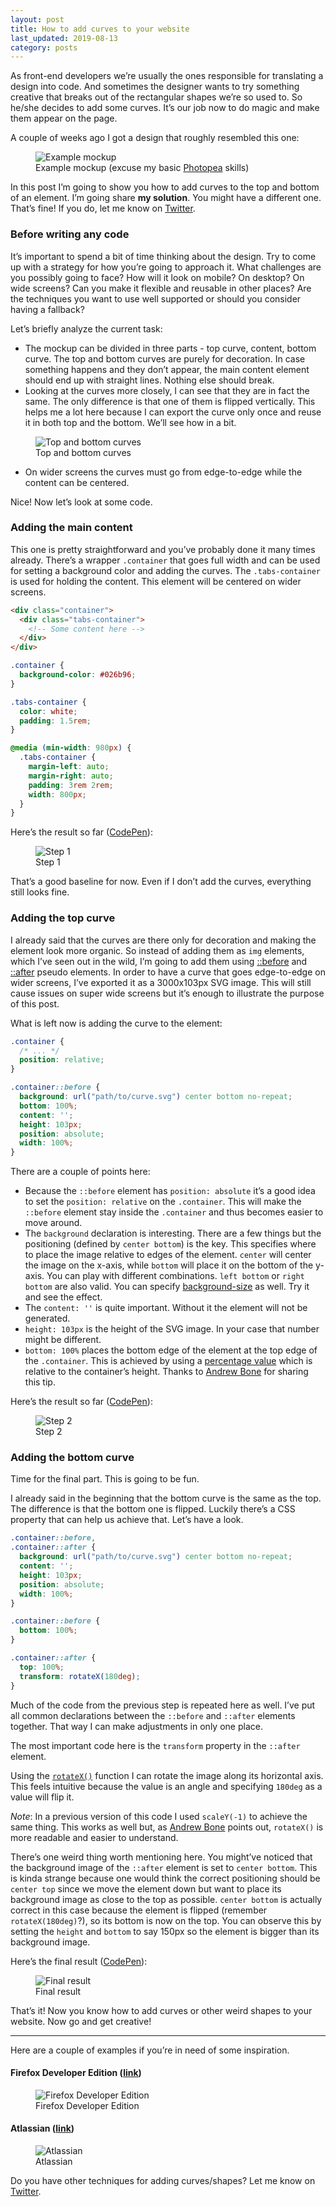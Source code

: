 ```yaml
---
layout: post
title: How to add curves to your website
last_updated: 2019-08-13
category: posts
---
```


As front-end developers we’re usually the ones responsible for translating a design into code. And sometimes the designer wants to try something creative  that breaks out of the rectangular shapes we’re so used to. So he/she decides to add some curves. It’s our job now to do magic and make them appear on the page.

A couple of weeks ago I got a design that roughly resembled this one:

<figure>
  <img src="/assets/img/2019/08/05/mockup.jpg" alt="Example mockup">
  <figcaption>Example mockup (excuse my basic <a href="https://www.photopea.com/" target="_blank" rel="noopener">Photopea</a> skills)</figcaption>
</figure>

In this post I’m going to show you how to add curves to the top and bottom of an element. I’m going share **my solution**. You might have a different one. That’s fine! If you do, let me know on [Twitter](https://twitter.com/dzhavatushev).

### Before writing any code

It’s important to spend a bit of time thinking about the design. Try to come up with a strategy for how you’re going to approach it. What challenges are you possibly going to face? How will it look on mobile? On desktop? On wide screens? Can you make it flexible and reusable in other places? Are the techniques you want to use well supported or should you consider having a fallback?

Let’s briefly analyze the current task:

* The mockup can be divided in three parts - top curve, content, bottom curve. The top and bottom curves are purely for decoration. In case something happens and they don’t appear, the main content element should end up with straight lines. Nothing else should break.
* Looking at the curves more closely, I can see that they are in fact the same. The only difference is that one of them is flipped vertically. This helps me a lot here because I can export the curve only once and reuse it in both top and the bottom. We’ll see how in a bit.

<figure>
  <img src="/assets/img/2019/08/05/curves.jpg" alt="Top and bottom curves">
  <figcaption>Top and bottom curves</figcaption>
</figure>

* On wider screens the curves must go from edge-to-edge while the content can be centered.

Nice! Now let’s look at some code.

### Adding the main content

This one is pretty straightforward and you’ve probably done it many times already. There’s a wrapper `.container` that goes full width and can be used for setting a background color and adding the curves. The `.tabs-container` is used for holding the content. This element will be centered on wider screens.

```html
<div class="container">
  <div class="tabs-container">
    <!-- Some content here -->
  </div>
</div>
```

```css
.container {
  background-color: #026b96;
}

.tabs-container {
  color: white;
  padding: 1.5rem;
}

@media (min-width: 980px) {
  .tabs-container {
    margin-left: auto;
    margin-right: auto;
    padding: 3rem 2rem;
    width: 800px;
  }
}
```

Here’s the result so far ([CodePen](https://codepen.io/dzhavat/full/WVEJva)):

<figure>
  <img src="/assets/img/2019/08/05/step-1.jpg" alt="Step 1">
  <figcaption>Step 1</figcaption>
</figure>

That’s a good baseline for now. Even if I don’t add the curves, everything still looks fine.

### Adding the top curve

I already said that the curves are there only for decoration and making the element look more organic. So instead of adding them as `img` elements, which I’ve seen out in the wild, I’m going to add them using [::before](https://developer.mozilla.org/en-US/docs/Web/CSS/::before) and [::after](https://developer.mozilla.org/en-US/docs/Web/CSS/::after) pseudo elements. In order to have a curve that goes edge-to-edge on wider screens, I’ve exported it as a 3000x103px SVG image. This will still cause issues on super wide screens but it’s enough to illustrate the purpose of this post.

What is left now is adding the curve to the element:

```css
.container {
  /* ... */
  position: relative;
}

.container::before {
  background: url("path/to/curve.svg") center bottom no-repeat;
  bottom: 100%;
  content: '';
  height: 103px;
  position: absolute;
  width: 100%;
}

```

There are a couple of points here:

* Because the `::before` element has `position: absolute` it’s a good idea to set the `position: relative` on the `.container`. This will make the `::before` element stay inside the `.container` and thus becomes easier to move around.
* The `background` declaration is interesting. There are a few things but the positioning (defined by `center bottom`) is the key. This specifies where to place the image relative to edges of the element. `center` will center the image on the x-axis, while `bottom` will place it on the bottom of the y-axis. You can play with different combinations. `left bottom` or `right bottom` are also valid. You can specify [background-size](https://developer.mozilla.org/en-US/docs/Web/CSS/background-size) as well. Try it and see the effect.
* The `content: ''` is quite important. Without it the element will not be generated.
* `height: 103px` is the height of the SVG image. In your case that number might be different.
* `bottom: 100%` places the bottom edge of the element at the top edge of the `.container`. This is achieved by using a [percentage value](https://developer.mozilla.org/en-US/docs/Web/CSS/bottom#Values) which is relative to the container’s height. Thanks to [Andrew Bone](https://dev.to/link2twenty/comment/dn6f) for sharing this tip.

Here’s the result so far ([CodePen](https://codepen.io/dzhavat/full/NQarrp)):

<figure>
  <img src="/assets/img/2019/08/05/step-2.jpg" alt="Step 2">
  <figcaption>Step 2</figcaption>
</figure>

### Adding the bottom curve

Time for the final part. This is going to be fun.

I already said in the beginning that the bottom curve is the same as the top. The difference is that the bottom one is flipped. Luckily there’s a CSS property that can help us achieve that. Let’s have a look.

```css
.container::before,
.container::after {
  background: url("path/to/curve.svg") center bottom no-repeat;
  content: '';
  height: 103px;
  position: absolute;
  width: 100%;
}

.container::before {
  bottom: 100%;
}

.container::after {
  top: 100%;
  transform: rotateX(180deg);
}
```

Much of the code from the previous step is repeated here as well. I’ve put all common declarations between the `::before` and `::after` elements together. That way I can make adjustments in only one place.

The most important code here is the `transform` property in the `::after` element.

Using the [`rotateX()`](https://developer.mozilla.org/en-US/docs/Web/CSS/transform-function/rotateX) function I can rotate the image along its horizontal axis. This feels intuitive because the value is an angle and specifying `180deg` as a value will flip it.

*Note*: In a previous version of this code I used `scaleY(-1)` to achieve the same thing. This works as well but, as [Andrew Bone](https://dev.to/link2twenty/comment/dn6f) points out, `rotateX()` is more readable and easier to understand.

There’s one weird thing worth mentioning here. You might’ve noticed that the background image of the `::after` element is set to `center bottom`. This is kinda strange because one would think the correct positioning should be `center top` since we move the element down but want to place its background image as close to the top as possible. `center bottom` is actually correct in this case because the element is flipped (remember `rotateX(180deg)`?), so its bottom is now on the top. You can observe this by setting the `height` and `bottom` to say 150px so the element is bigger than its background image.

Here’s the final result ([CodePen](https://codepen.io/dzhavat/full/jgGrgv)):

<figure>
  <img src="/assets/img/2019/08/05/step-3.jpg" alt="Final result">
  <figcaption>Final result</figcaption>
</figure>

That’s it! Now you know how to add curves or other weird shapes to your website. Now go and get creative! 

---

Here are a couple of examples if you’re in need of some inspiration.

#### Firefox Developer Edition ([link](https://www.mozilla.org/en-US/firefox/developer/))

<figure>
  <img src="/assets/img/2019/08/05/firefox-dev-edition-curve.jpg" alt="Firefox Developer Edition">
  <figcaption>Firefox Developer Edition</figcaption>
</figure>

#### Atlassian ([link](https://www.atlassian.com/))

<figure>
  <img src="/assets/img/2019/08/05/atlassian-curve.jpg" alt="Atlassian">  
  <figcaption>Atlassian</figcaption>
</figure>

Do you have other techniques for adding curves/shapes? Let me know on [Twitter](https://twitter.com/dzhavatushev).
